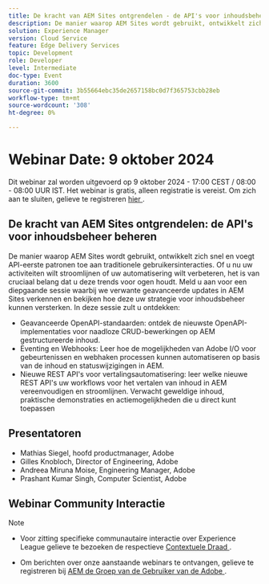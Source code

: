 ```yaml
---
title: De kracht van AEM Sites ontgrendelen - de API's voor inhoudsbeheer beheren
description: De manier waarop AEM Sites wordt gebruikt, ontwikkelt zich snel en voegt API-eerste patronen toe aan traditionele gebruikersinteracties. Of u nu uw activiteiten wilt stroomlijnen of uw automatisering wilt verbeteren, het is van cruciaal belang dat u deze trends voor ogen houdt. Meld u aan voor een diepgaande sessie waarbij we verwante geavanceerde updates in AEM Sites verkennen en bekijken hoe deze uw strategie voor inhoudsbeheer kunnen versterken.
solution: Experience Manager
version: Cloud Service
feature: Edge Delivery Services
topic: Development
role: Developer
level: Intermediate
doc-type: Event
duration: 3600
source-git-commit: 3b55664ebc35de2657158bc0d7f365753cbb28eb
workflow-type: tm+mt
source-wordcount: '308'
ht-degree: 0%

---
```


# Webinar Date: 9 oktober 2024

Dit webinar zal worden uitgevoerd op 9 oktober 2024 - 17:00 CEST / 08:00 - 08:00 UUR IST.
Het webinar is gratis, alleen registratie is vereist.
Om zich aan te sluiten, gelieve te registreren [ hier ](https://adobe.ly/4g6TYck).

## De kracht van AEM Sites ontgrendelen: de API&#39;s voor inhoudsbeheer beheren

De manier waarop AEM Sites wordt gebruikt, ontwikkelt zich snel en voegt API-eerste patronen toe aan traditionele gebruikersinteracties. Of u nu uw activiteiten wilt stroomlijnen of uw automatisering wilt verbeteren, het is van cruciaal belang dat u deze trends voor ogen houdt. Meld u aan voor een diepgaande sessie waarbij we verwante geavanceerde updates in AEM Sites verkennen en bekijken hoe deze uw strategie voor inhoudsbeheer kunnen versterken.
In deze sessie zult u ontdekken:
* Geavanceerde OpenAPI-standaarden: ontdek de nieuwste OpenAPI-implementaties voor naadloze CRUD-bewerkingen op AEM gestructureerde inhoud.
* Eventing en Webhooks: Leer hoe de mogelijkheden van Adobe I/O voor gebeurtenissen en webhaken processen kunnen automatiseren op basis van de inhoud en statuswijzigingen in AEM.
* Nieuwe REST API&#39;s voor vertalingsautomatisering: leer welke nieuwe REST API&#39;s uw workflows voor het vertalen van inhoud in AEM vereenvoudigen en stroomlijnen.
Verwacht geweldige inhoud, praktische demonstraties en actiemogelijkheden die u direct kunt toepassen

## Presentatoren

* Mathias Siegel, hoofd productmanager, Adobe
* Gilles Knobloch, Director of Engineering, Adobe
* Andreea Miruna Moise, Engineering Manager, Adobe
* Prashant Kumar Singh, Computer Scientist, Adobe

## Webinar Community Interactie

>[!NOTE]
>
>* Voor zitting specifieke communautaire interactie over Experience League gelieve te bezoeken de respectieve [ Contextuele Draad ](https://adobe.ly/4e34grR).
>
>* Om berichten over onze aanstaande webinars te ontvangen, gelieve te registreren bij [ AEM de Groep van de Gebruiker van de Adobe ](https://aem-augs.adobe.com/).
